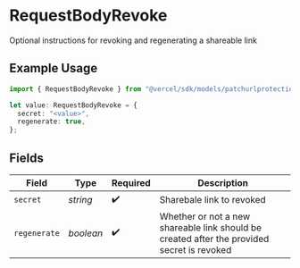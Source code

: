 # RequestBodyRevoke

Optional instructions for revoking and regenerating a shareable link

## Example Usage

```typescript
import { RequestBodyRevoke } from "@vercel/sdk/models/patchurlprotectionbypassop.js";

let value: RequestBodyRevoke = {
  secret: "<value>",
  regenerate: true,
};
```

## Fields

| Field                                                                                      | Type                                                                                       | Required                                                                                   | Description                                                                                |
| ------------------------------------------------------------------------------------------ | ------------------------------------------------------------------------------------------ | ------------------------------------------------------------------------------------------ | ------------------------------------------------------------------------------------------ |
| `secret`                                                                                   | *string*                                                                                   | :heavy_check_mark:                                                                         | Sharebale link to revoked                                                                  |
| `regenerate`                                                                               | *boolean*                                                                                  | :heavy_check_mark:                                                                         | Whether or not a new shareable link should be created after the provided secret is revoked |